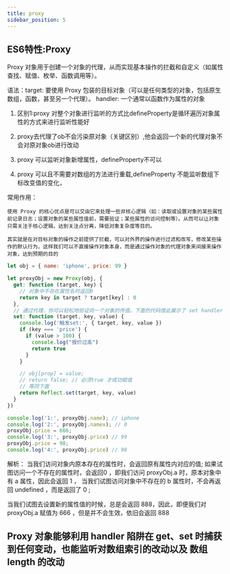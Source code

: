 ```yaml
---
title: proxy
sidebar_position: 5
---
```


## ES6特性:Proxy
Proxy 对象用于创建一个对象的代理，从而实现基本操作的拦截和自定义（如属性查找、赋值、枚举、函数调用等）。

语法：target: 要使用 Proxy 包装的目标对象（可以是任何类型的对象，包括原生数组，函数，甚至另一个代理）。
handler: 一个通常以函数作为属性的对象

1. 区别1:proxy 对整个对象进行监听的方式比defineProperty是循环遍历对象属性的方式来进行监听性能好

2. proxy去代理了ob不会污染原对象（关键区别）,他会返回一个新的代理对象不会对原对象ob进行改动

3. proxy 可以监听对象新增属性，defineProperty不可以

4. proxy 可以且不需要对数组的方法进行重载,defineProperty 不能监听数组下标改变值的变化，

常用作用：
```
使用 Proxy 的核心优点是可以交由它来处理一些非核心逻辑（如：读取或设置对象的某些属性前记录日志；设置对象的某些属性值前，需要验证；某些属性的访问控制等）。从而可以让对象只需关注于核心逻辑，达到关注点分离，降低对象复杂度等目的。

其实就是在对目标对象的操作之前提供了拦截，可以对外界的操作进行过滤和改写，修改某些操作的默认行为，这样我们可以不直接操作对象本身，而是通过操作对象的代理对象来间接来操作对象，达到预期的目的
```

```js
let obj = { name: 'iphone', price: 99 }

let proxyObj = new Proxy(obj, {
  get: function (target, key) {
    // 对象中不存在属性名时返回0
    return key in target ? target[key] : 0
  },
  // 通过代理，你可以轻松地验证向一个对象的传值。下面的代码借此展示了 set handler 的作用。
  set: function (target, key, value) {
    console.log('触发set:', { target, key, value })
    if (key === 'price') {
      if (value > 100) {
        console.log("报价过高")
        return true
      }
    }

    // obj[prop] = value;
    // return false; // 必须true 才成功赋值
    // 等同下面
    return Reflect.set(target, key, value)
  }
})

console.log('1:', proxyObj.name); // iphone
console.log('2:', proxyObj.namex); // 0
proxyObj.price = 666;
console.log('3:', proxyObj.price) // 99
proxyObj.price = 98;
console.log('4:', proxyObj.price) // 98
```


解析：
当我们访问对象内原本存在的属性时，会返回原有属性内对应的值;
如果试图访问一个不存在的属性时，会返回0 ，即我们访问 proxyObj.a 时，原本对象中有 a 属性，因此会返回 1 ，
当我们试图访问对象中不存在的 b 属性时，不会再返回 undefined ，而是返回了 0 ;

当我们试图去设置新的属性值的时候，总是会返回 888，因此，即便我们对 proxyObj.a 赋值为 666 ，但是并不会生效，依旧会返回 888


## Proxy 对象能够利用 handler 陷阱在 get、set 时捕获到任何变动，也能监听对数组索引的改动以及 数组 length 的改动


